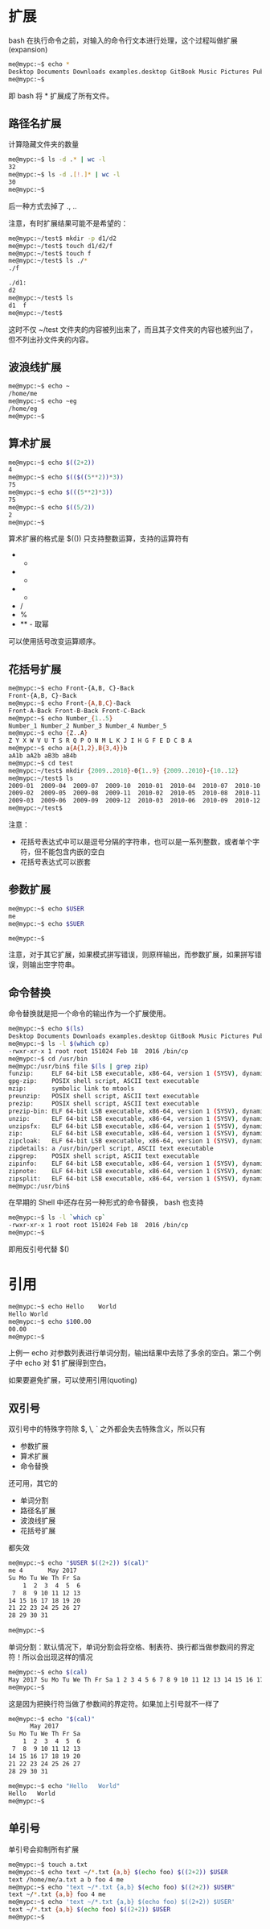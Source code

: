 # 扩展

bash 在执行命令之前，对输入的命令行文本进行处理，这个过程叫做扩展(expansion)

```bash
me@mypc:~$ echo *
Desktop Documents Downloads examples.desktop GitBook Music Pictures Public Templates test Videos
me@mypc:~$ 
```
即 bash 将 * 扩展成了所有文件。


## 路径名扩展


计算隐藏文件夹的数量
```bash
me@mypc:~$ ls -d .* | wc -l
32
me@mypc:~$ ls -d .[!.]* | wc -l
30
me@mypc:~$ 
```
后一种方式去掉了 ., ..

注意，有时扩展结果可能不是希望的：
```bash
me@mypc:~/test$ mkdir -p d1/d2
me@mypc:~/test$ touch d1/d2/f
me@mypc:~/test$ touch f
me@mypc:~/test$ ls ./*
./f

./d1:
d2
me@mypc:~/test$ ls
d1  f
me@mypc:~/test$ 
```
这时不仅 ~/test 文件夹的内容被列出来了，而且其子文件夹的内容也被列出了，但不列出孙文件夹的内容。

## 波浪线扩展

```bash
me@mypc:~$ echo ~
/home/me
me@mypc:~$ echo ~eg
/home/eg
me@mypc:~$
```

## 算术扩展
```bash
me@mypc:~$ echo $((2+2))
4
me@mypc:~$ echo $(($((5**2))*3))
75
me@mypc:~$ echo $(((5**2)*3))
75
me@mypc:~$ echo $((5/2))
2
me@mypc:~$ 
```

算术扩展的格式是 $(()) 只支持整数运算，支持的运算符有
- +
- -
- *
- /
- %
- \*\* - 取幂

可以使用括号改变运算顺序。

## 花括号扩展

```bash
me@mypc:~$ echo Front-{A,B, C}-Back
Front-{A,B, C}-Back
me@mypc:~$ echo Front-{A,B,C}-Back
Front-A-Back Front-B-Back Front-C-Back
me@mypc:~$ echo Number_{1..5}
Number_1 Number_2 Number_3 Number_4 Number_5
me@mypc:~$ echo {Z..A}
Z Y X W V U T S R Q P O N M L K J I H G F E D C B A
me@mypc:~$ echo a{A{1,2},B{3,4}}b
aA1b aA2b aB3b aB4b
me@mypc:~$ cd test
me@mypc:~/test$ mkdir {2009..2010}-0{1..9} {2009..2010}-{10..12}
me@mypc:~/test$ ls
2009-01  2009-04  2009-07  2009-10  2010-01  2010-04  2010-07  2010-10
2009-02  2009-05  2009-08  2009-11  2010-02  2010-05  2010-08  2010-11
2009-03  2009-06  2009-09  2009-12  2010-03  2010-06  2010-09  2010-12
me@mypc:~/test$ 
```

注意：
- 花括号表达式中可以是逗号分隔的字符串，也可以是一系列整数，或者单个字符，但不能包含内嵌的空白
- 花括号表达式可以嵌套

## 参数扩展

```bash
me@mypc:~$ echo $USER
me
me@mypc:~$ echo $SUER

me@mypc:~$ 
```

注意，对于其它扩展，如果模式拼写错误，则原样输出，而参数扩展，如果拼写错误，则输出空字符串。


## 命令替换

命令替换就是把一个命令的输出作为一个扩展使用。

```bash
me@mypc:~$ echo $(ls)
Desktop Documents Downloads examples.desktop GitBook Music Pictures Public Templates test Videos
me@mypc:~$ ls -l $(which cp)
-rwxr-xr-x 1 root root 151024 Feb 18  2016 /bin/cp
me@mypc:~$ cd /usr/bin
me@mypc:/usr/bin$ file $(ls | grep zip)
funzip:     ELF 64-bit LSB executable, x86-64, version 1 (SYSV), dynamically linked, interpreter /lib64/ld-linux-x86-64.so.2, for GNU/Linux 2.6.32, BuildID[sha1]=06412c648a6927c4a14c751fe2412db3425ecd0f, stripped
gpg-zip:    POSIX shell script, ASCII text executable
mzip:       symbolic link to mtools
preunzip:   POSIX shell script, ASCII text executable
prezip:     POSIX shell script, ASCII text executable
prezip-bin: ELF 64-bit LSB executable, x86-64, version 1 (SYSV), dynamically linked, interpreter /lib64/ld-linux-x86-64.so.2, for GNU/Linux 2.6.32, BuildID[sha1]=429374d907ca57d0b30f1f3106c0ea71ff2564be, stripped
unzip:      ELF 64-bit LSB executable, x86-64, version 1 (SYSV), dynamically linked, interpreter /lib64/ld-linux-x86-64.so.2, for GNU/Linux 2.6.32, BuildID[sha1]=5b6200c235c4a94a72d69d2595441e69016427dc, stripped
unzipsfx:   ELF 64-bit LSB executable, x86-64, version 1 (SYSV), dynamically linked, interpreter /lib64/ld-linux-x86-64.so.2, for GNU/Linux 2.6.32, BuildID[sha1]=ff8291b5d0f7732370008069acc58843d1825bb4, stripped
zip:        ELF 64-bit LSB executable, x86-64, version 1 (SYSV), dynamically linked, interpreter /lib64/ld-linux-x86-64.so.2, for GNU/Linux 2.6.32, BuildID[sha1]=cd2bec95ca3a1e11fe31c0e22a4a84ce8596bd51, stripped
zipcloak:   ELF 64-bit LSB executable, x86-64, version 1 (SYSV), dynamically linked, interpreter /lib64/ld-linux-x86-64.so.2, for GNU/Linux 2.6.32, BuildID[sha1]=e4a6a4d83a7c528a400fd14c3100380da1c0d046, stripped
zipdetails: a /usr/bin/perl script, ASCII text executable
zipgrep:    POSIX shell script, ASCII text executable
zipinfo:    ELF 64-bit LSB executable, x86-64, version 1 (SYSV), dynamically linked, interpreter /lib64/ld-linux-x86-64.so.2, for GNU/Linux 2.6.32, BuildID[sha1]=5b6200c235c4a94a72d69d2595441e69016427dc, stripped
zipnote:    ELF 64-bit LSB executable, x86-64, version 1 (SYSV), dynamically linked, interpreter /lib64/ld-linux-x86-64.so.2, for GNU/Linux 2.6.32, BuildID[sha1]=5157a2cd961ab6dd811352828166384f6455ef4b, stripped
zipsplit:   ELF 64-bit LSB executable, x86-64, version 1 (SYSV), dynamically linked, interpreter /lib64/ld-linux-x86-64.so.2, for GNU/Linux 2.6.32, BuildID[sha1]=0c3683b5887f12e42382d083cba26d7646273565, stripped
me@mypc:/usr/bin$ 
```

在早期的 Shell 中还存在另一种形式的命令替换， bash 也支持
```bash
me@mypc:~$ ls -l `which cp`
-rwxr-xr-x 1 root root 151024 Feb 18  2016 /bin/cp
me@mypc:~$ 
```
即用反引号代替 $()

# 引用

```bash
me@mypc:~$ echo Hello    World
Hello World
me@mypc:~$ echo $100.00
00.00
me@mypc:~$ 
```
上例一 echo 对参数列表进行单词分割，输出结果中去除了多余的空白。第二个例子中 echo 对 $1 扩展得到空白。

如果要避免扩展，可以使用引用(quoting)

## 双引号
双引号中的特殊字符除 $, \\, ` 之外都会失去特殊含义，所以只有
- 参数扩展
- 算术扩展
- 命令替换

还可用，其它的

- 单词分割
- 路径名扩展
- 波浪线扩展
- 花括号扩展

都失效

```bash
me@mypc:~$ echo "$USER $((2+2)) $(cal)"
me 4       May 2017        
Su Mo Tu We Th Fr Sa  
    1  2  3  4  5  6  
 7  8  9 10 11 12 13  
14 15 16 17 18 19 20  
21 22 23 24 25 26 27  
28 29 30 31           
                      
me@mypc:~$ 
```

单词分割：默认情况下，单词分割会将空格、制表符、换行都当做参数间的界定符！所以会出现这样的情况
```bash
me@mypc:~$ echo $(cal)
May 2017 Su Mo Tu We Th Fr Sa 1 2 3 4 5 6 7 8 9 10 11 12 13 14 15 16 17 18 19 20 21 22 23 24 25 26 27 28 29 30 31
me@mypc:~$ 
```
这是因为把换行符当做了参数间的界定符。如果加上引号就不一样了
```bash
me@mypc:~$ echo "$(cal)"
      May 2017        
Su Mo Tu We Th Fr Sa  
    1  2  3  4  5  6  
 7  8  9 10 11 12 13  
14 15 16 17 18 19 20  
21 22 23 24 25 26 27  
28 29 30 31           
                      
me@mypc:~$ echo "Hello   World"
Hello   World
me@mypc:~$ 
```

## 单引号

单引号会抑制所有扩展
```bash
me@mypc:~$ touch a.txt
me@mypc:~$ echo text ~/*.txt {a,b} $(echo foo) $((2+2)) $USER
text /home/me/a.txt a b foo 4 me
me@mypc:~$ echo "text ~/*.txt {a,b} $(echo foo) $((2+2)) $USER"
text ~/*.txt {a,b} foo 4 me
me@mypc:~$ echo 'text ~/*.txt {a,b} $(echo foo) $((2+2)) $USER'
text ~/*.txt {a,b} $(echo foo) $((2+2)) $USER
me@mypc:~$ 
```

